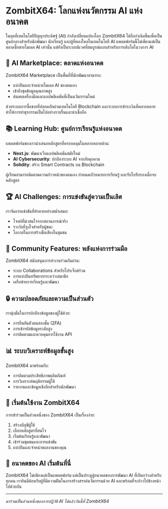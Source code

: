 # ZombitX64: โลกแห่งนวัตกรรม AI แห่งอนาคต

ในยุคที่เทคโนโลยีปัญญาประดิษฐ์ (AI) กำลังเปลี่ยนแปลงโลก ZombitX64 ได้ถือกำเนิดขึ้นเพื่อเป็นศูนย์กลางสำหรับนักพัฒนา นักเรียนรู้ และผู้ที่หลงใหลในเทคโนโลยี AI แพลตฟอร์มนี้ไม่เพียงแต่เป็นตลาดซื้อขายโมเดล AI เท่านั้น แต่ยังเป็นระบบนิเวศที่สมบูรณ์แบบสำหรับการเติบโตในวงการ AI

## 🚀 AI Marketplace: ตลาดแห่งอนาคต

ZombitX64 Marketplace เป็นพื้นที่ที่นักพัฒนาสามารถ:
- แบ่งปันและจำหน่ายโมเดล AI ของตนเอง
- เข้าถึงชุดข้อมูลคุณภาพสูง
- ค้นพบเครื่องมือและแอปพลิเคชันที่เป็นนวัตกรรมใหม่

ด้วยระบบการซื้อขายที่ปลอดภัยผ่านเทคโนโลยี Blockchain และระบบการชำระเงินที่หลากหลาย ทำให้การทำธุรกรรมเป็นไปอย่างราบรื่นและน่าเชื่อถือ

## 📚 Learning Hub: ศูนย์การเรียนรู้แห่งอนาคต

แพลตฟอร์มของเรานำเสนอหลักสูตรที่ครอบคลุมในหลากหลายด้าน:
- **Next.js**: พัฒนาเว็บแอปพลิเคชันสมัยใหม่
- **AI Cybersecurity**: ปกป้องระบบ AI จากภัยคุกคาม
- **Solidity**: สร้าง Smart Contracts บน Blockchain

ผู้เรียนสามารถติดตามความก้าวหน้าของตนเอง กำหนดเป้าหมายการเรียนรู้ และรับใบรับรองเมื่อจบหลักสูตร

## 🏆 AI Challenges: การแข่งขันสู่ความเป็นเลิศ

เราจัดการแข่งขันที่ท้าทายอย่างสม่ำเสมอ:
- โจทย์ที่น่าสนใจจากสถานการณ์จริง
- รางวัลที่จูงใจสำหรับผู้ชนะ
- โอกาสในการสร้างชื่อเสียงในชุมชน

## 👥 Community Features: พลังแห่งการร่วมมือ

ZombitX64 สนับสนุนการทำงานร่วมกันผ่าน:
- ระบบ Collaborations สำหรับโปรเจ็กต์ร่วม
- การแบ่งปันทรัพยากรระหว่างสมาชิก
- เครือข่ายการเรียนรู้และพัฒนา

## 🔒 ความปลอดภัยและความเป็นส่วนตัว

เรามุ่งมั่นในการปกป้องข้อมูลของผู้ใช้ด้วย:
- การยืนยันตัวตนสองชั้น (2FA)
- การเข้ารหัสข้อมูลระดับสูง
- การติดตามและควบคุมการใช้งาน API

## 📊 ระบบวิเคราะห์ข้อมูลขั้นสูง

ZombitX64 มาพร้อมกับ:
- การติดตามประสิทธิภาพผลิตภัณฑ์
- การวิเคราะห์พฤติกรรมผู้ใช้
- รายงานและข้อมูลเชิงลึกสำหรับนักพัฒนา

## 🌟 เริ่มต้นใช้งาน ZombitX64

การเข้าร่วมเป็นส่วนหนึ่งของ ZombitX64 เป็นเรื่องง่าย:
1. สร้างบัญชีผู้ใช้
2. เลือกหลักสูตรที่สนใจ
3. เริ่มต้นเรียนรู้และพัฒนา
4. เข้าร่วมชุมชนและการแข่งขัน
5. แบ่งปันและจำหน่ายผลงานของคุณ

## 🚀 อนาคตของ AI เริ่มต้นที่นี่

ZombitX64 ไม่เพียงแต่เป็นแพลตฟอร์ม แต่เป็นประตูสู่อนาคตของการพัฒนา AI ที่เปิดกว้างสำหรับทุกคน เรายินดีต้อนรับผู้ที่มีความฝันในการสร้างสรรค์นวัตกรรมด้วย AI และพร้อมที่จะก้าวไปข้างหน้าไปด้วยกัน

---

*มาร่วมเป็นส่วนหนึ่งของการปฏิวัติ AI ได้แล้ววันนี้ที่ ZombitX64*
